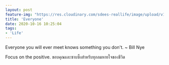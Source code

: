```yaml
---
layout: post
feature-img: "https://res.cloudinary.com/sdees-reallife/image/upload/v1555658919/sample_feature_img.png"
title: 'Everyone'
date: 2020-10-16 10:25:04
tags:
- 'Life'
---
```

Everyone you will ever meet knows something you don't. ~ Bill Nye

<i class="fa fa-child" style="color:plum"></i>

Focus on the positive. ขอบคุณและซาบซึ้งสำหรับทุกลมหายใจของชีวิต
